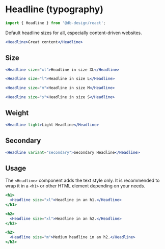 # Headline (typography)

```js
import { Headline } from '@db-design/react';
```

Default headline sizes for all, especially content-driven websites.

```jsx
<Headline>Great content</Headline>
```

## Size

```jsx
<Headline size="xl">Headline in size XL</Headline>
```

```jsx
<Headline size="l">Headline in size L</Headline>
```

```jsx
<Headline size="m">Headline in size M</Headline>
```

```jsx
<Headline size="s">Headline in size S</Headline>
```

## Weight

```jsx
<Headline light>Light Headline</Headline>
```

## Secondary

```jsx
<Headline variant="secondary">Secondary Headline</Headline>
```

## Usage

The `<Headline>` component adds the text style only. It is recommended to wrap it in a `<h1>` or other HTML element depending on your needs.

```jsx
<h1>
  <Headline size="xl">Headline in an h1.</Headline>
</h1>
```

```jsx
<h2>
  <Headline size="xl">Headline in an h2.</Headline>
</h2>
```

```jsx
<h2>
  <Headline size="m">Medium headline in an h2.</Headline>
</h2>
```
